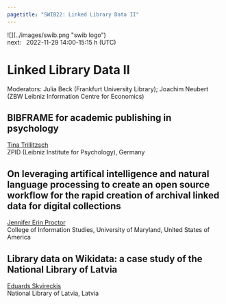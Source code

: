 ```yaml
---
pagetitle: "SWIB22: Linked Library Data II"
---
```



<div id="top">
<div class="column left">![](../images/swib.png "swib logo")</div>
<div class="column middle">next: &#160; 2022-11-29 14:00-15:15 h <span class="timezone">(UTC)</span></div>
<div class="column right simply-countdown"></div>
</div>

<div id="prog">

# Linked Library Data II

Moderators: Julia Beck (Frankfurt University Library); Joachim Neubert (ZBW Leibniz Information Centre for Economics)



## BIBFRAME for academic publishing in psychology

<u>Tina Trillitzsch</u><br />
ZPID (Leibniz Institute for Psychology), Germany



## On leveraging artifical intelligence and natural language processing to create an open source workflow for the rapid creation of archival linked data for digital collections

<u>Jennifer Erin Proctor</u><br />
College of Information Studies, University of Maryland, United States of America



## Library data on Wikidata: a case study of the National Library of Latvia

<u>Eduards Skvireckis</u><br />
National Library of Latvia, Latvia



</div>


<script src="../scripts/simplyCountdown.min.js"></script>
<script>
    simplyCountdown('.simply-countdown', {
            year: 2022, // required
            month: 11, // required
            day: 29, // required
            hours: 14, // Default is 0 [0-23] integer
            minutes: 00, // Default is 0 [0-59] integer
            seconds: 0, // Default is 0 [0-59] integer
            words: { //words displayed into the countdown
                days: { singular: 'day', plural: 'days' },
                hours: { singular: 'hour', plural: 'hours' },
                minutes: { singular: 'minute', plural: 'minutes' },
                seconds: { singular: 'second', plural: 'seconds' }
            },
            plural: true, //use plurals
            inline: false, //set to true to get an inline basic countdown like : 24 days, 4 hours, 2 minutes, 5 seconds
            inlineClass: 'simply-countdown-inline', //inline css span class in case of inline = true
            // in case of inline set to false
            enableUtc: true, //Use UTC or not - default : false
            onEnd: function() { return; }, //Callback on countdown end, put your own function here
            refresh: 1000, // default refresh every 1s
            sectionClass: 'simply-section', //section css class
            amountClass: 'simply-amount', // amount css class
            wordClass: 'simply-word', // word css class
            zeroPad: false,
            countUp: false
    });
</script>

